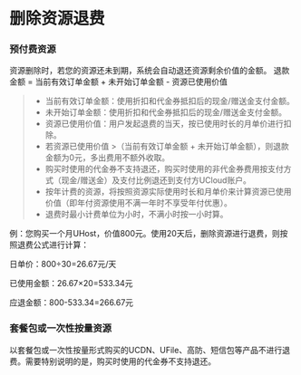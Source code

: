 

# 删除资源退费

### 预付费资源
资源删除时，若您的资源还未到期，系统会自动退还资源剩余价值的金额。
退款金额 = 当前有效订单金额 + 未开始订单金额 - 资源已使用价值


> * 当前有效订单金额：使用折扣和代金券抵扣后的现金/赠送金支付金额。
> * 未开始订单金额：使用折扣和代金券抵扣后的现金/赠送金支付金额。
> * 资源已使用价值：用户发起退费的当天，按已使用时长的月单价进行扣除。
> * 若资源已使用价值 >（当前有效订单金额 + 未开始订单金额），则退款金额为0元，多出费用不额外收取。
> * 购买时使用的代金券不支持退还，购买时使用的非代金券费用按支付方式（现金/赠送金）及支付比例退还到支付方UCloud账户。
> * 按年计费的资源，将按照资源实际使用时长和月单价来计算资源已使用价值（即年付资源使用不满一年时不享受年付优惠）。
> * 退费时最小计费单位为小时，不满小时按一小时算。




例：您购买一个月UHost，价值800元。使用20天后，删除资源进行退费，则按照退费公式进行计算：

日单价：800÷30=26.67元/天

已使用金额：26.67×20=533.34元

应退金额：800-533.34=266.67元




### 套餐包或一次性按量资源


以套餐包或一次性按量形式购买的UCDN、UFile、高防、短信包等产品不进行退费。需要特别说明的是，购买时使用的代金券不支持退还。
